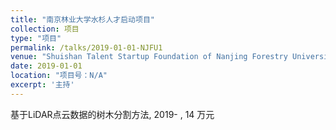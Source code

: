 ```yaml
---
title: "南京林业大学水杉人才启动项目"
collection: 项目
type: "项目"
permalink: /talks/2019-01-01-NJFU1
venue: "Shuishan Talent Startup Foundation of Nanjing Forestry University"
date: 2019-01-01
location: "项目号：N/A"
excerpt: '主持'
---
```


基于LiDAR点云数据的树木分割方法, 2019- , 14 万元
